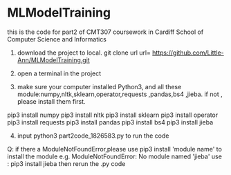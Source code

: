 # MLModelTraining
this is the code for part2 of CMT307 coursework in Cardiff School of Computer Science and Informatics

1. download the project to local. git clone url
url= https://github.com/Little-Ann/MLModelTraining.git

2. open a terminal in the project

3. make sure your computer installed Python3, and all these module:numpy,nltk,sklearn,operator,requests
,pandas,bs4 ,jieba. if not , please install them first.

pip3 install numpy
pip3 install nltk
pip3 install sklearn
pip3 install operator
pip3 install requests
pip3 install pandas
pip3 install bs4
pip3 install jieba

4. input  python3 part2code_1826583.py to run the code 

Q:
if there a ModuleNotFoundError,please use pip3 install 'module name' to install the module 
e.g. ModuleNotFoundError: No module named 'jieba'
use : pip3 install jieba  then  rerun the .py code


